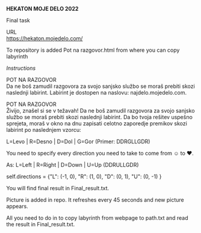 **HEKATON MOJE DELO 2022**

Final task

URL  
https://hekaton.mojedelo.com/

To repository is added Pot na razgovor.html from where you can copy labyrinth
 
*Instructions*

POT NA RAZGOVOR  
Da ne boš zamudil razgovora za svojo sanjsko službo se moraš prebiti skozi naslednji labirint. Labirint je dostopen na naslovu: najdelo.mojedelo.com.  

POT NA RAZGOVOR  
Živijo, znašel si se v težavah!
Da ne boš zamudil razgovora za svojo sanjsko službo se moraš prebiti skozi naslednji labirint. Da bo tvoja rešitev uspešno
sprejeta, moraš v okno na dnu zapisati celotno zaporedje premikov skozi labirint po naslednjem vzorcu:

L=Levo | R=Desno | D=Dol | G=Gor (Primer: DDRGLLGDR)

You need to specify every direction you need to take to come from ☺ to ♥.
 
As:
L=Left | R=Right | D=Down | U=Up (DDRULLGDR)
        
self.directions = {"L": (-1, 0), "R": (1, 0), "D": (0, 1), "U": (0, -1) }

You will find final result in Final_result.txt.

Picture is added in repo. It refreshes every 45 seconds and new picture appears.

All you need to do in to copy labyrinth from webpage to path.txt and read the result in Final_result.txt.